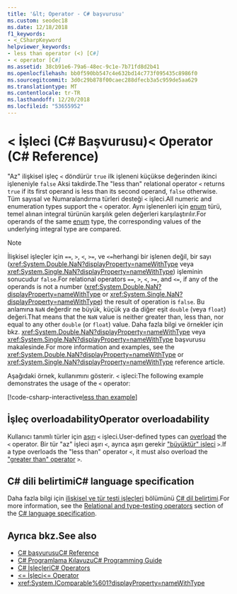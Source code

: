 ```yaml
---
title: '&lt; Operator - C# başvurusu'
ms.custom: seodec18
ms.date: 12/18/2018
f1_keywords:
- <_CSharpKeyword
helpviewer_keywords:
- less than operator (<) [C#]
- < operator [C#]
ms.assetid: 38cb91e6-79a6-48ec-9c1e-7b71fd8d2b41
ms.openlocfilehash: bb0f590bb547c4e632bd14c773f095435c8986f0
ms.sourcegitcommit: 3d0c29b878f00caec288dfecb3a5c959de5aa629
ms.translationtype: MT
ms.contentlocale: tr-TR
ms.lasthandoff: 12/20/2018
ms.locfileid: "53655952"
---
```

# <a name="lt-operator-c-reference"></a><span data-ttu-id="d7982-102">&lt; İşleci (C# Başvurusu)</span><span class="sxs-lookup"><span data-stu-id="d7982-102">&lt; Operator (C# Reference)</span></span>

<span data-ttu-id="d7982-103">"Az" ilişkisel işleç `<` döndürür `true` ilk işleneni küçükse değerinden ikinci işleneniyle `false` Aksi takdirde.</span><span class="sxs-lookup"><span data-stu-id="d7982-103">The "less than" relational operator `<` returns `true` if its first operand is less than its second operand, `false` otherwise.</span></span> <span data-ttu-id="d7982-104">Tüm sayısal ve Numaralandırma türleri desteği `<` işleci.</span><span class="sxs-lookup"><span data-stu-id="d7982-104">All numeric and enumeration types support the `<` operator.</span></span> <span data-ttu-id="d7982-105">Aynı işlenenleri için [enum](../keywords/enum.md) türü, temel alınan integral türünün karşılık gelen değerleri karşılaştırılır.</span><span class="sxs-lookup"><span data-stu-id="d7982-105">For operands of the same [enum](../keywords/enum.md) type, the corresponding values of the underlying integral type are compared.</span></span>

> [!NOTE]
> <span data-ttu-id="d7982-106">İlişkisel işleçler için `==`, `>`, `<`, `>=`, ve `<=`herhangi bir işlenen değil, bir sayı (<xref:System.Double.NaN?displayProperty=nameWithType> veya <xref:System.Single.NaN?displayProperty=nameWithType>) işleminin sonucudur `false`.</span><span class="sxs-lookup"><span data-stu-id="d7982-106">For relational operators `==`, `>`, `<`, `>=`, and `<=`, if any of the operands is not a number (<xref:System.Double.NaN?displayProperty=nameWithType> or <xref:System.Single.NaN?displayProperty=nameWithType>) the result of operation is `false`.</span></span> <span data-ttu-id="d7982-107">Bu anlamına `NaN` değerdir ne büyük, küçük ya da diğer eşit `double` (veya `float`) değeri.</span><span class="sxs-lookup"><span data-stu-id="d7982-107">That means that the `NaN` value is neither greater than, less than, nor equal to any other `double` (or `float`) value.</span></span> <span data-ttu-id="d7982-108">Daha fazla bilgi ve örnekler için bkz. <xref:System.Double.NaN?displayProperty=nameWithType> veya <xref:System.Single.NaN?displayProperty=nameWithType> başvurusu makalesinde.</span><span class="sxs-lookup"><span data-stu-id="d7982-108">For more information and examples, see the <xref:System.Double.NaN?displayProperty=nameWithType> or <xref:System.Single.NaN?displayProperty=nameWithType> reference article.</span></span>

<span data-ttu-id="d7982-109">Aşağıdaki örnek, kullanımını gösterir. `<` işleci:</span><span class="sxs-lookup"><span data-stu-id="d7982-109">The following example demonstrates the usage of the `<` operator:</span></span>

[!code-csharp-interactive[less than example](~/samples/snippets/csharp/language-reference/operators/GreaterAndLessOperatorsExamples.cs#Less)]

## <a name="operator-overloadability"></a><span data-ttu-id="d7982-110">İşleç overloadability</span><span class="sxs-lookup"><span data-stu-id="d7982-110">Operator overloadability</span></span>

<span data-ttu-id="d7982-111">Kullanıcı tanımlı türler için [aşırı](../keywords/operator.md) `<` işleci.</span><span class="sxs-lookup"><span data-stu-id="d7982-111">User-defined types can [overload](../keywords/operator.md) the `<` operator.</span></span> <span data-ttu-id="d7982-112">Bir tür "az" işleci aşırı `<`, ayrıca aşırı gerekir ["büyüktür" işleci](greater-than-operator.md) `>`.</span><span class="sxs-lookup"><span data-stu-id="d7982-112">If a type overloads the "less than" operator `<`, it must also overload the ["greater than" operator](greater-than-operator.md) `>`.</span></span>

## <a name="c-language-specification"></a><span data-ttu-id="d7982-113">C# dili belirtimi</span><span class="sxs-lookup"><span data-stu-id="d7982-113">C# language specification</span></span>

<span data-ttu-id="d7982-114">Daha fazla bilgi için [ilişkisel ve tür testi işleçleri](~/_csharplang/spec/expressions.md#relational-and-type-testing-operators) bölümünü [ C# dil belirtimi](../language-specification/index.md).</span><span class="sxs-lookup"><span data-stu-id="d7982-114">For more information, see the [Relational and type-testing operators](~/_csharplang/spec/expressions.md#relational-and-type-testing-operators) section of the [C# language specification](../language-specification/index.md).</span></span>

## <a name="see-also"></a><span data-ttu-id="d7982-115">Ayrıca bkz.</span><span class="sxs-lookup"><span data-stu-id="d7982-115">See also</span></span>

- [<span data-ttu-id="d7982-116">C# başvurusu</span><span class="sxs-lookup"><span data-stu-id="d7982-116">C# Reference</span></span>](../index.md)
- [<span data-ttu-id="d7982-117">C# Programlama Kılavuzu</span><span class="sxs-lookup"><span data-stu-id="d7982-117">C# Programming Guide</span></span>](../../programming-guide/index.md)
- [<span data-ttu-id="d7982-118">C# İşleçleri</span><span class="sxs-lookup"><span data-stu-id="d7982-118">C# Operators</span></span>](index.md)
- [<span data-ttu-id="d7982-119"><= İşleci</span><span class="sxs-lookup"><span data-stu-id="d7982-119"><= Operator</span></span>](less-than-equal-operator.md)
- <xref:System.IComparable%601?displayProperty=nameWithType>
